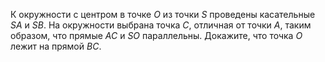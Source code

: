 К окружности с центром в точке $O$ из точки $S$ проведены касательные $SA$ и $SB$. На окружности выбрана точка $C$, отличная от точки $A$, таким образом, что прямые $AC$ и $SO$ параллельны. Докажите, что точка $O$ лежит на прямой $BC$.